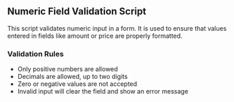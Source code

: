 ## Numeric Field Validation Script

This script validates numeric input in a form. It is used to ensure that values entered in fields like amount or price are properly formatted.

### Validation Rules

- Only positive numbers are allowed  
- Decimals are allowed, up to two digits  
- Zero or negative values are not accepted  
- Invalid input will clear the field and show an error message
